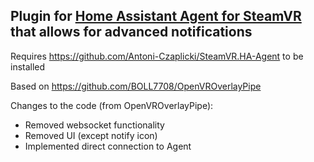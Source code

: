 ## Plugin for [Home Assistant Agent for SteamVR](https://github.com/Antoni-Czaplicki/SteamVR.HA-Agent) that allows for advanced notifications

Requires https://github.com/Antoni-Czaplicki/SteamVR.HA-Agent to be installed

Based on https://github.com/BOLL7708/OpenVROverlayPipe

Changes to the code (from OpenVROverlayPipe):
- Removed websocket functionality
- Removed UI (except notify icon)
- Implemented direct connection to Agent
